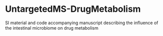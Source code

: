# UntargetedMS-DrugMetabolism
SI material and code accompanying manuscript describing the influence of the intestinal microbiome on drug metabolism
